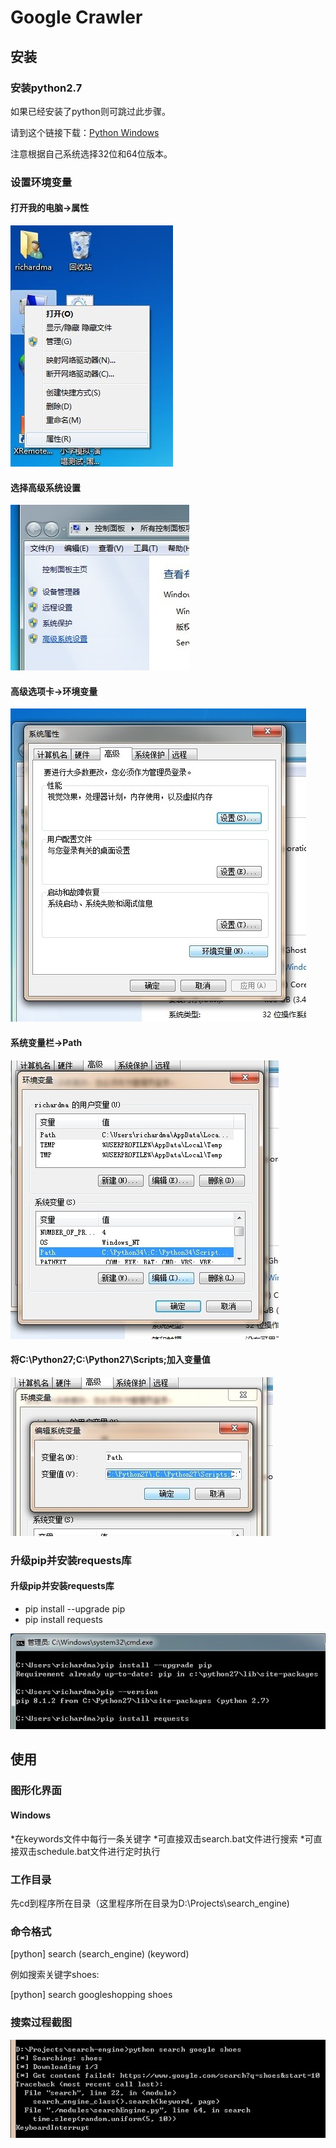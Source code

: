 # Google Crawler

## 安装

### 安装python2.7

如果已经安装了python则可跳过此步骤。

请到这个链接下载：[Python Windows](https://www.python.org/downloads/release/python-2711/)

注意根据自己系统选择32位和64位版本。

### 设置环境变量

#### 打开我的电脑->属性

![打开我的电脑->属性](./images/1.jpg)

#### 选择高级系统设置

![选择高级系统设置](./images/2.jpg)

#### 高级选项卡->环境变量

![高级选项卡->环境变量](./images/3.jpg)

#### 系统变量栏->Path

![系统变量栏->Path](./images/4.jpg)

#### 将C:\Python27\;C:\Python27\Scripts;加入变量值

![将C:\Python27\;C:\Python27\Scripts;加入变量值](./images/5.jpg)

### 升级pip并安装requests库

#### 升级pip并安装requests库

* pip install --upgrade pip
* pip install requests

![升级pip并安装requests库](./images/pip.jpg)

## 使用

### 图形化界面

#### Windows

*在keywords文件中每行一条关键字
*可直接双击search.bat文件进行搜索
*可直接双击schedule.bat文件进行定时执行

### 工作目录

先cd到程序所在目录（这里程序所在目录为D:\Projects\search_engine\)

### 命令格式

[python] search (search_engine) (keyword)

例如搜索关键字shoes:

[python] search googleshopping shoes

### 搜索过程截图

![搜索过程截图](./images/search.jpg)
